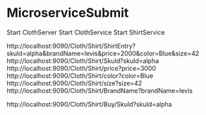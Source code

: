 # MicroserviceSubmit

Start ClothServer
Start ClothService
Start ShirtService

http://localhost:9090/Cloth/Shirt/ShirtEntry?skuId=alpha&brandName=levis&price=2000&color=Blue&size=42
http://localhost:9090/Cloth/Shirt/SkuId?skuId=alpha
http://localhost:9090/Cloth/Shirt/price?price=3000
http://localhost:9090/Cloth/Shirt/color?color=Blue
http://localhost:9090/Cloth/Shirt/size?size=42
http://localhost:9090/Cloth/Shirt/BrandName?brandName=levis

http://localhost:9090/Cloth/Shirt/Buy/SkuId?skuId=alpha
